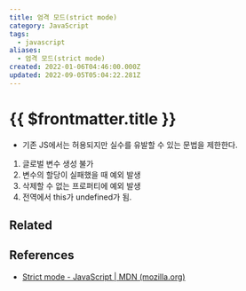 ```yaml
---
title: 엄격 모드(strict mode)
category: JavaScript
tags:
  - javascript
aliases:
  - 엄격 모드(strict mode)
created: 2022-01-06T04:46:00.000Z
updated: 2022-09-05T05:04:22.281Z
---
```


# {{ $frontmatter.title }}

- 기존 JS에서는 허용되지만 실수를 유발할 수 있는 문법을 제한한다.

1. 글로벌 변수 생성 불가
2. 변수의 할당이 실패했을 때 예외 발생
3. 삭제할 수 없는 프로퍼티에 예외 발생
4. 전역에서 this가 undefined가 됨.

## Related

## References

- [Strict mode - JavaScript | MDN (mozilla.org)](https://developer.mozilla.org/ko/docs/Web/JavaScript/Reference/Strict_mode)
